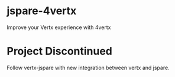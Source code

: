 # jspare-4vertx
Improve your Vertx experience with 4vertx

#  Project Discontinued

Follow vertx-jspare with new integration between vertx and jspare.
